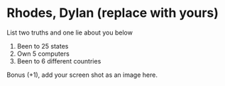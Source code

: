 # Rhodes, Dylan (replace with yours)
List two truths and one lie about you below

1. Been to 25 states
1. Own 5 computers
1. Been to 6 different countries

Bonus (+1), add your screen shot as an image here.
